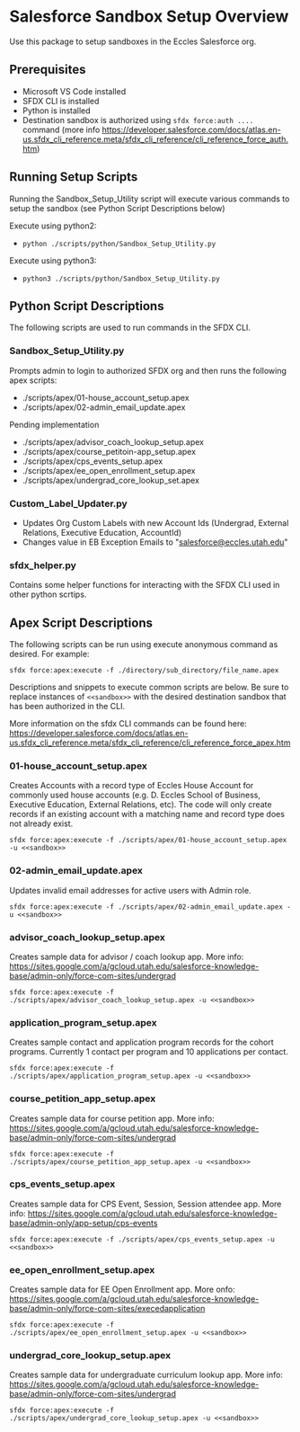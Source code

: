 # Salesforce Sandbox Setup Overview

Use this package to setup sandboxes in the Eccles Salesforce org.

## Prerequisites

- Microsoft VS Code installed
- SFDX CLI is installed
- Python is installed
- Destination sandbox is authorized using `sfdx force:auth ....` command (more info https://developer.salesforce.com/docs/atlas.en-us.sfdx_cli_reference.meta/sfdx_cli_reference/cli_reference_force_auth.htm)

## Running Setup Scripts

Running the Sandbox_Setup_Utility script will execute various commands to setup the sandbox (see Python Script Descriptions below)

Execute using python2:

- `python ./scripts/python/Sandbox_Setup_Utility.py`

Execute using python3:

- `python3 ./scripts/python/Sandbox_Setup_Utility.py`

## Python Script Descriptions

The following scripts are used to run commands in the SFDX CLI.

### Sandbox_Setup_Utility.py

Prompts admin to login to authorized SFDX org and then runs the following apex scripts:

- ./scripts/apex/01-house_account_setup.apex
- ./scripts/apex/02-admin_email_update.apex

Pending implementation

- ./scripts/apex/advisor_coach_lookup_setup.apex
- ./scripts/apex/course_petitoin-app_setup.apex
- ./scripts/apex/cps_events_setup.apex
- ./scripts/apex/ee_open_enrollment_setup.apex
- ./scripts/apex/undergrad_core_lookup_set.apex

### Custom_Label_Updater.py

- Updates Org Custom Labels with new Account Ids (Undergrad, External Relations, Executive Education, AccountId)
- Changes value in EB Exception Emails to "salesforce@eccles.utah.edu"

### sfdx_helper.py

Contains some helper functions for interacting with the SFDX CLI used in other python scrtips.

## Apex Script Descriptions

The following scripts can be run using execute anonymous command as desired. For example:

`sfdx force:apex:execute -f ./directory/sub_directory/file_name.apex`

Descriptions and snippets to execute common scripts are below. Be sure to replace instances of `<<sandbox>>` with the desired destination sandbox that has been authorized in the CLI.

More information on the sfdx CLI commands can be found here: https://developer.salesforce.com/docs/atlas.en-us.sfdx_cli_reference.meta/sfdx_cli_reference/cli_reference_force_apex.htm

### 01-house_account_setup.apex

Creates Accounts with a record type of Eccles House Account for commonly used house accounts (e.g. D. Eccles School of Business, Executive Education, External Relations, etc). The code will only create records if an existing account with a matching name and record type does not already exist.

`sfdx force:apex:execute -f ./scripts/apex/01-house_account_setup.apex -u <<sandbox>>`

### 02-admin_email_update.apex

Updates invalid email addresses for active users with Admin role.

`sfdx force:apex:execute -f ./scripts/apex/02-admin_email_update.apex -u <<sandbox>>`

### advisor_coach_lookup_setup.apex

Creates sample data for advisor / coach lookup app. More info: https://sites.google.com/a/gcloud.utah.edu/salesforce-knowledge-base/admin-only/force-com-sites/undergrad

`sfdx force:apex:execute -f ./scripts/apex/advisor_coach_lookup_setup.apex -u <<sandbox>>`

### application_program_setup.apex

Creates sample contact and application program records for the cohort programs. Currently 1 contact per program and 10 applications per contact.

`sfdx force:apex:execute -f ./scripts/apex/application_program_setup.apex -u <<sandbox>>`

### course_petition_app_setup.apex

Creates sample data for course petition app. More info: https://sites.google.com/a/gcloud.utah.edu/salesforce-knowledge-base/admin-only/force-com-sites/undergrad

`sfdx force:apex:execute -f ./scripts/apex/course_petition_app_setup.apex -u <<sandbox>>`

### cps_events_setup.apex

Creates sample data for CPS Event, Session, Session attendee app. More info: https://sites.google.com/a/gcloud.utah.edu/salesforce-knowledge-base/admin-only/app-setup/cps-events

`sfdx force:apex:execute -f ./scripts/apex/cps_events_setup.apex -u <<sandbox>>`

### ee_open_enrollment_setup.apex

Creates sample data for EE Open Enrollment app. More onfo: https://sites.google.com/a/gcloud.utah.edu/salesforce-knowledge-base/admin-only/force-com-sites/execedapplication

`sfdx force:apex:execute -f ./scripts/apex/ee_open_enrollment_setup.apex -u <<sandbox>>`

### undergrad_core_lookup_setup.apex

Creates sample data for undergraduate curriculum lookup app. More info: https://sites.google.com/a/gcloud.utah.edu/salesforce-knowledge-base/admin-only/force-com-sites/undergrad

`sfdx force:apex:execute -f ./scripts/apex/undergrad_core_lookup_setup.apex -u <<sandbox>>`
